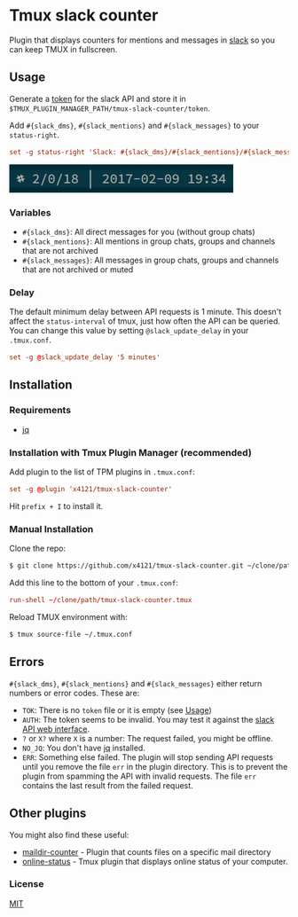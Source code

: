 # Tmux slack counter
Plugin that displays counters for mentions and messages in
[slack](https://slack.com/) so you can keep TMUX in fullscreen.

## Usage
Generate a [token](https://api.slack.com/docs/oauth-test-tokens) for the slack
API and store it in `$TMUX_PLUGIN_MANAGER_PATH/tmux-slack-counter/token`.

Add `#{slack_dms}`, `#{slack_mentions}` and `#{slack_messages}` to your `status-right`.
```tmux.conf
set -g status-right 'Slack: #{slack_dms}/#{slack_mentions}/#{slack_messages} | %a %Y-%m-%d %H:%M'
```
![screenshot](/screenshot.png)


### Variables
- `#{slack_dms}`: All direct messages for you (without group chats)
- `#{slack_mentions}`: All mentions in group chats, groups and channels that
  are not archived
- `#{slack_messages}`: All messages in group chats, groups and channels
  that are not archived or muted

### Delay
The default minimum delay between API requests is 1 minute.
This doesn't affect the `status-interval` of tmux, just how often the API can be queried.
You can change this value by setting `@slack_update_delay` in your `.tmux.conf`.
```tmux.conf
set -g @slack_update_delay '5 minutes'
```

## Installation
### Requirements
- [jq](https://stedolan.github.io/jq/)

### Installation with Tmux Plugin Manager (recommended)
Add plugin to the list of TPM plugins in `.tmux.conf`:

```tmux.conf
set -g @plugin 'x4121/tmux-slack-counter'
```

Hit `prefix + I` to install it.

### Manual Installation
Clone the repo:

```bash
$ git clone https://github.com/x4121/tmux-slack-counter.git ~/clone/path
```

Add this line to the bottom of your `.tmux.conf`:

```tmux.conf
run-shell ~/clone/path/tmux-slack-counter.tmux
```

Reload TMUX environment with:

```bash
$ tmux source-file ~/.tmux.conf
```

## Errors
`#{slack_dms}`, `#{slack_mentions}` and `#{slack_messages}` either
return numbers or error codes. These are:

- `TOK`: There is no `token` file or it is empty (see [Usage](#usage))
- `AUTH`: The token seems to be invalid. You may test it against the [slack
  API web interface](https://api.slack.com/methods/auth.test/test).
- `?` or `X?` where `X` is a number: The request failed, you might be offline. 
- `NO_JQ`: You don't have [jq](https://stedolan.github.io/jq/) installed.
- `ERR`: Something else failed. The plugin will stop sending API requests
  until you remove the file `err` in the plugin directory. This is to
  prevent the plugin from spamming the API with invalid requests. The file
  `err` contains the last result from the failed request.

## Other plugins
You might also find these useful:

- [maildir-counter](https://github.com/tmux-plugins/tmux-maildir-counter) - Plugin that counts files on a specific mail directory
- [online-status](https://github.com/tmux-plugins/tmux-online-status) - Tmux plugin that displays online status of your computer.

### License
[MIT](LICENSE)
